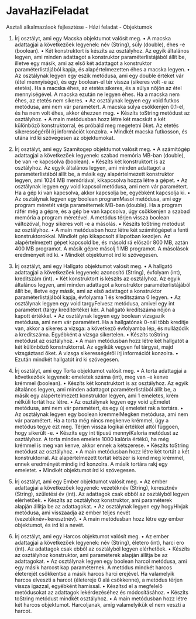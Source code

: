 # JavaHaziFeladat
Asztali alkalmazások fejlesztése - Házi feladat - Objektumok


1. Írj osztályt, ami egy Macska objektumot valósít meg.
  • A macska adattagjai a következőek legyenek: név (String), súly (double), éhes -e (boolean).
  • Két konstruktort is készíts az osztályhoz. Az egyik általános legyen, ami minden adattagot a konstruktor
    paraméterlistájából állít be, illetve egy másik, ami az első két adattagot a konstruktor
    paraméterlistájából kapja, és alapértelmezetten éhes a macska legyen.
  • Az osztálynak legyen egy eszik metódusa, ami egy double értéket vár (étel mennyisége), és egy
    boolean-el tér vissza (sikeres volt -e az etetés). Ha a macska éhes, az etetés sikeres, és a súlya nőjön az
    étel mennyiségével. A macska ezután ne legyen éhes. Ha a macska nem éhes, az etetés nem sikeres.
  • Az osztálynak legyen egy void futkos metódusa, ami nem vár paramétert. A macska súlya csökkenjen
   0.1-el, és ha nem volt éhes, akkor éhezzen meg.
  • Készíts toString metódust az osztályhoz.
  • A main metódusban hozz létre két macskát a két különböző konstruktorral, és próbáld meg megetetni
   őket. Az etetés sikerességéről írj információt konzolra.
  • Mindkét macska futkosson, és utána írd ki szövegesen az objektumokat.
  
2. Írj osztályt, ami egy Szamitogep objektumot valósít meg.
  • A számítógép adattagjai a következőek legyenek: szabad memória MB-ban (double), be van -e
  kapcsolva (boolean).
  • Készíts két konstruktort is az osztályhoz. Az egyik általános legyen, ami minden adattagot a
  paraméterlistából állít be, a másik egy alapértelmezett konstruktor legyen, ami 1024 MB memóriával,
  kikapcsolva hozza létre a gépet.
  • Az osztálynak legyen egy void kapcsol metódusa, ami nem vár paramétert. Ha a gép ki van kapcsolva,
  akkor kapcsolja be, egyébként kapcsolja ki.
  • Az osztálynak legyen egy boolean programMasol metódusa, ami egy program méretét várja
  paraméternek MB-ban (double). Ha a program ráfér még a gépre, és a gép be van kapcsolva, úgy
  csökkenjen a szabad memória a program méretével. A metódus térjen vissza boolean változóval, hogy
  sikeres volt -e a másolás.
  • Készíts toString metódust az osztályhoz.
  • A main metódusban hozz létre két számítógépet a fenti konstruktorokkal. Mindkét gép kikapcsolt
  állapotban kezdjen. Az alapértelmezett gépet kapcsold be, és másold rá először 800 MB, aztán 400 MB
  programot. A másik gépre másolj 1 MB programot. A másolások eredményeit írd ki.
  • Mindkét objektumot írd ki szövegesen.
  
3. Írj osztályt, ami egy Hallgato objektumot valósít meg.
  • A hallgató adattagjai a következőek legyenek: azonosító (String), évfolyam (int), kreditszám (int).
  • Két konstruktort is készíts az osztályhoz. Az egyik általános legyen, ami minden adattagot a konstruktor
  paraméterlistájából állít be, illetve egy másik, ami az első adattagot a konstruktor paraméterlistájából
  kapja, évfolyama 1 és kreditszáma 0 legyen.
  • Az osztálynak legyen egy void targyFelvesz metódusa, amivel egy int paramétert (tárgy kreditértéke)
  kér. A hallgató kreditszáma nőjön a kapott értékkel.
  • Az osztálynak legyen egy boolean vizsgazik metódusa, ami nem vár paramétert. Ha a hallgatónak 0-nál
  több kreditje van, akkor a sikeres a vizsga: a következő évfolyamba lép, és nullázódik a kreditszáma.
  Egyébként a vizsga sikertelen.
  • Készíts toString metódust az osztályhoz.
  • A main metódusban hozz létre két hallgatót a két különböző konstruktorral. Az egyikük vegyen fel
  tárgyat, majd vizsgáztasd őket. A vizsga sikerességéről írj információt konzolra.
  • Ezután mindkét hallgatót írd ki szövegesen.

4. Írj osztályt, ami egy Torta objektumot valósít meg.
  • A torta adattagjai a következőek legyenek: emeletek száma (int), meg van -e kenve krémmel
  (boolean).
  • Készíts két konstruktort is az osztályhoz. Az egyik általános legyen, ami minden adattagot
  paraméterlistából állít be, a másik egy alapértelmezett konstruktor legyen, ami 1 emeletes, krém
  nélküli tortát hoz létre.
  • Az osztálynak legyen egy void ujEmelet metódusa, ami nem vár paramétert, és egy új emeletet rak a
  tortára.
  • Az osztálynak legyen egy boolean kremmelMegken metódusa, ami nem vár paramétert. Ha a torta
  még nincs megkenve krémmel, úgy a metódus tegye ezt meg. Térjen vissza logikai értékkel attól
  függoen, hogy sikerült -e.
  • Készíts egy int típusú mennyiKaloria metódust az osztályhoz. A torta minden emelete 1000 kalória
  értékű, ha még krémmel is meg van kenve, akkor ennek a kétszerese.
  • Készíts toString metódust az osztályhoz.
  • A main metódusban hozz létre két tortát a két konstruktorral. Az alapértelmezett tortát kétszer is
  kend meg krémmel, ennek eredményét mindig írd konzolra. A másik tortára rakj egy emeletet.
  • Mindkét objektumot írd ki szövegesen.
  
5. Írj osztályt, ami egy Ember objektumot valósít meg.
  • Az ember adattagjai a következőek legyenek: vezetéknév (String), keresztnév (String), születési év
  (int). Az adattagok csak ebből az osztályból legyen elérhetőek.
  • Készíts az osztályhoz konstruktor, ami paraméterek alapján állítja be az adattagokat.
  • Az osztálynak legyen egy hogyHivjak metódusa, ami visszaadja az ember teljes nevét
  (vezetéknév+keresztnév).
  • A main metódusban hozz létre egy ember objektumot, és írd ki a nevét.
  6. Írj osztályt, ami egy Harcos objektumot valósít meg.
  • Az ember adattagjai a következőek legyenek: név (String), életero (int), harci ero (int). Az adattagok
  csak ebből az osztályból legyen elérhetőek.
  • Készíts az osztályhoz konstruktor, ami paraméterek alapján állítja be az adattagokat.
  • Az osztálynak legyen egy boolean harcol metódusa, ami egy másik harcost kap paraméternek. A
  metódus mindkét harcos életerejét csökkentse a másik harcos harci erejével. Ha valamelyik harcos
  elveszti a harcot (életereje 0 alá csökkenne), a metódus térjen vissza igazzal, egyébként hamissal.
  • Készítsd el a megfelelő metódusokat az adattagok lekérdezéséhez és módosításához.
  • Készíts toString metódust mindkét osztályhoz.
  • A main metódusban hozz létre két harcos objektumot. Harcoljanak, amíg valamelyikük el nem veszti a
  harcot.
